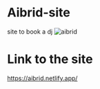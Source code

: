 # Aibrid-site
site to book a dj
![aibrid](https://github.com/thatkhay/Aibrid-site/assets/117424081/db1cb644-9570-41e8-ab1c-06b575c7fb60)
# Link to the site
https://aibrid.netlify.app/
